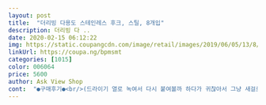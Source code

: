 ```yaml
---
layout: post 
title:  "더리빙 다용도 스테인레스 후크, 스틸, 8개입" 
description: 더리빙 다 ..
date: 2020-02-15 06:12:22 
img: https://static.coupangcdn.com/image/retail/images/2019/06/05/13/8/ad8c9968-901a-4fae-8474-438c4ac578a2.jpg 
linkUrl: https://coupa.ng/bpmsmt 
categories: [1015] 
color: 006064 
price: 5600 
author: Ask View Shop 
cont:  "●구매후기●<br/>(드라이기 열로 녹여서 다시 붙여볼까 하다가 귀찮아서 그냥 새걸로 붙였어요)<br/>(특히 욕실에서 샤워타올 걸이로 사용하면 습기 때문에 쉽게 떨어지고 녹스는데 이거는 얼마나 버틸지 궁금하네요)<br/>*** 상품구매자분들의 구매평이 제게 많은 도움이 되었듯이<br/>**가볍고 떨어져도 괜찮은 물건 걸어두실 분만 구매하세요!!<br/>*잘못 붙인 한 개는 사용을 안해서 당연히 하중이 가해지지 않았겠죠? 그거는 아무리 힘을 줘도 떼지지 않아요... <br/>.<br/>위치 설정 잘해서 붙이세요 여러분.<br/>.<br/><br/>10L쓰레기봉투 걸어놓는 용도로 썻던게 오늘 떨어졌어요ㅠ.<br/>ㅠ<br/>20.<br/>05.<br/>06 추가))<br/>—————————————————————————<br/>• 가       격 :  5,600원 (로켓배송♡) 1개당 700원<br/>• 배       송 :  주문 바로 다음날 배송~♡<br/>• 사용후기 :  디자인도 심플해서 좋고<br/>• 상       품 :  더리빙 다용도 스테인레스 후크 × 8개<br/>✔ 상 품 후 기 ✔<br/>갓성비에 강력히 붙는 후크 굉장히 만족돼요<br/>그만큼 무게가 조금이라도 많이 나가는걸 걸어놓는 것에 취약하다는 뜻이겠죠??<br/>깔끔하고 잘 붙어있는거 같아요<br/>다른 제품도 사봣엇는데 이게 가성비가 좋네요<br/>다시 붙여봤지만 또 떨어져서 그냥 새걸로 다시 붙여놨어요<br/>다이x꺼 실리콘이나 테이프로 된 후크는 너무 금방 떨어져서 쿠팡에서 구매해봤는데 접착이 얼마나 오래 지속될지는 시간이 좀 지나봐야 알겠죠?ㅎㅎ<br/>또 다른 구매자님들께서도 구매전 고민되실때<br/>마스크 가족별로 걸어두면 딱 좋을 사이즈예요<br/>마스크 걸어둘까 고민 중인데 괜히 가구만 망치는 거 아닌가 싶어 아직 못 붙이고 있네요<br/>쓰레기봉투가 2/3정도 채워지면 새쓰레기봉투 걸어놓고 쓰레기 눌러줄 때는 바닥에 놓고 눌러주기 때문에 하중이 그렇게 많이 가해지지는 않을텐데 한 달도 못버티고 떨어졌네용.<br/>.<br/><br/>욕실에 붙여놓은건 다행히 아직 멀쩡해요!!<br/>이가격에 8개 들어있는건 마니 저렴한거 같아요<br/>장소 불문하고 어느 공간에서나 사용할 수 있는게 너무 좋습니당<br/>제 구매평이 도움이 되길 바랍니다.<br/> 만족되는 구매되시길♥<br/>좁은 공간에서 쓰면 딱 좋아요!<br/>쿠팡매니아 윤맥이에요:)♡<br/>한번 붙이고나면 정말 잘안떨어질것 같이 강력히 붙어요<br/>한번 붙이면 다시는 못 뗄것 같아서 많은 고민을 하게 하네요 ㅋ<br/>" 
---
```

